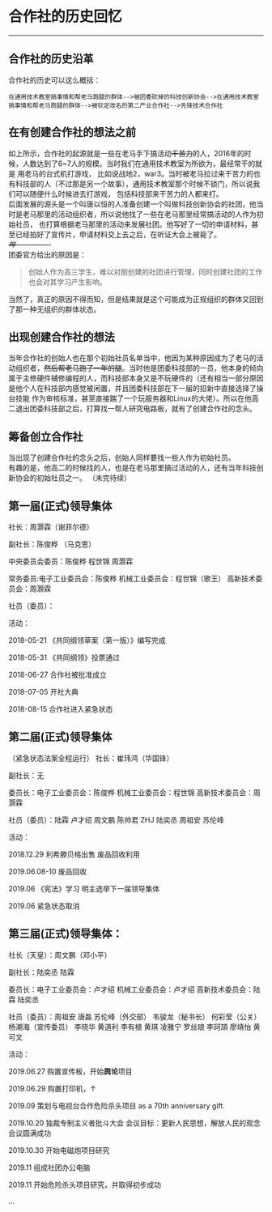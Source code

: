 # 合作社的历史回忆
***
## 合作社的历史沿革
合作社的历史可以这么概括：

    在通用技术教室搞事情和帮老马跑腿的群体-->被团委砍掉的科技创新协会-->在通用技术教室搞事情和帮老马跑腿的群体-->被钦定改名的第二产业合作社-->先锋技术合作社
## 在有创建合作社的想法之前
如上所示，合作社的起源就是一些在老马手下搞活动~~干苦力~~的人，2016年的时候，人数达到了6~7人的规模。当时我们在通用技术教室为所欲为，最经常干的就是
用老马的台式机打游戏，
比如说战地2，war3。当时被老马拉过来干苦力的也有科技部的人（不过那是另一个故事），通用技术教室那个时候不锁门，所以说我们可以随便什么时候进去打游戏，
包括科技部来干苦力的人都来打。  
后面发展的源头是一个叫唐以恒的人准备创建一个叫做科技创新协会的社团，他当时是老马那里的活动组织者，所以说他找了一些在老马那里经常搞活动的人作为初始社员，
也打算根据老马那里的活动来发展社团。他写好了一切的申请材料，甚至已经拍好了宣传片，申请材料交上去之后，在听证大会上被毙了。  
~~*哔—————*~~  
团委官方给出的原因是：

>创始人作为高三学生，难以对刚创建的社团进行管理，同时创建社团的工作也会对其学习产生影响。

当然了，真正的原因不得而知，但是结果就是这个可能成为正规组织的群体又回到了那一种无组织的群体状态。
## 出现创建合作社的想法
当年合作社的创始人也在那个初始社员名单当中，他因为某种原因成为了老马的活动组织者，~~然后帮老马跑了一年的腿~~。当时他是团委科技部的一员，他本身的倾向
属于主修硬件辅修编程的人，而科技部本身又是不玩硬件的（还有相当一部分原因是他个人在科技部内感觉被闲置，并且团委科技部在下一届的招新中直接选择了操台技能
作为审核标准，甚至直接踹了一个玩服务器和Linux的大佬）。所以在他高二退出团委科技部之后，打算找一帮人研究电路板，就有了创建合作社的念头。

## 筹备创立合作社
当出现了创建合作社的念头之后，创始人同样要找一些人作为初始社员。  
有趣的是，他高二的时候找的人，也是在老马那里搞过活动的人，还有当年科技创新协会的初始社员之一。
（未完待续）



## 第一届(正式)领导集体

社长：周灏霖（谢菲尔德）

副社长：陈俊桦 （马克思） 

中央委员会委员：陈俊桦 程世锦 周灏霖

常务委员:电子工业委员会：陈俊桦   机械工业委员会：程世锦（歌王）  高新技术委员会：周灏霖

社员（委员）：

活动：

2018-05-21 《共同纲领草案（第一版）》编写完成

2018-05-31 《共同纲领》投票通过

2018-06-27 合作社被批准成立

2018-07-05 开社大典

2018-08-15 合作社进入紧急状态

## 第二届(正式)领导集体
（紧急状态法案全程运行）
社长：崔玮鸿（华国锋）

副社长：无

委员长：电子工业委员会：陈俊桦   机械工业委员会：程世锦  高新技术委员会：周灏霖

社员（委员）：陆霖 卢才绍 周文鹏 陈帅君 ZHJ 陆奕丞 周祖安 苏伦峰

活动：

2018.12.29  利希滕贝格出售 废品回收利用

2019.06.08-10 废品回收

2019.06 《宪法》学习 明主选举下一届领导集体

2019.06 紧急状态取消

## 第三届(正式)领导集体：

社长（天皇）：周文鹏（邓小平）

副社长：陆奕丞 陆霖

委员长：电子工业委员会：卢才绍   机械工业委员会：卢才绍    高新技术委员会：陆霖 陆奕丞

社员（委员）：周祖安 唐磊 苏伦峰（外交部） 韦骏龙（秘书长） 何彩莹（公关） 杨潮海（宣传委员）  李晓华  黄道利  李有植  黄琪  凌雅宁  罗丝琅  李珂頡   廖靖怡  黄可文 

活动：

2019.06.27 购置宣传板，开始**舆论**项目

2019.06.29 购置打印机，↑

2019.09      策划与电视台合作危险杀头项目 as a 70th anniversary gift.



2019.10.20 独裁专制主义者批斗大会 会议目标：更新人民思想，解放人民的观念 会议圆满成功

2019.10.30 开始电磁炮项目研究

2019.11     组成社团办公电脑

2019.11     开始危险杀头项目研究，并取得初步成功



...
